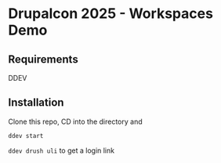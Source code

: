 # Drupalcon 2025 - Workspaces Demo

## Requirements

DDEV

## Installation

Clone this repo, CD into the directory and

`ddev start`

`ddev drush uli` to get a login link